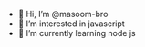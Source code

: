 - 👋 Hi, I’m @masoom-bro
- 👀 I’m interested in javascript
- 🌱 I’m currently learning node js


<!---
masoom-bro/masoom-bro is a ✨ special ✨ repository because its `README.md` (this file) appears on your GitHub profile.
You can click the Preview link to take a look at your changes.
--->
